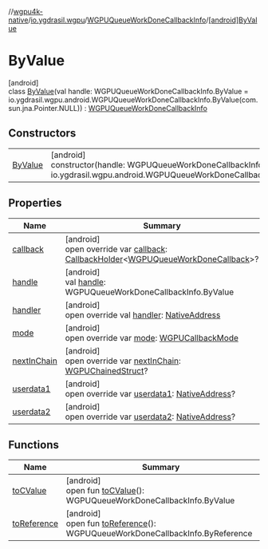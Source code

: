 //[wgpu4k-native](../../../../index.md)/[io.ygdrasil.wgpu](../../index.md)/[WGPUQueueWorkDoneCallbackInfo](../index.md)/[[android]ByValue](index.md)

# ByValue

[android]\
class [ByValue](index.md)(val handle: WGPUQueueWorkDoneCallbackInfo.ByValue = io.ygdrasil.wgpu.android.WGPUQueueWorkDoneCallbackInfo.ByValue(com.sun.jna.Pointer.NULL)) : [WGPUQueueWorkDoneCallbackInfo](../index.md)

## Constructors

| | |
|---|---|
| [ByValue](-by-value.md) | [android]<br>constructor(handle: WGPUQueueWorkDoneCallbackInfo.ByValue = io.ygdrasil.wgpu.android.WGPUQueueWorkDoneCallbackInfo.ByValue(com.sun.jna.Pointer.NULL)) |

## Properties

| Name | Summary |
|---|---|
| [callback](callback.md) | [android]<br>open override var [callback](callback.md): [CallbackHolder](../../../ffi/-callback-holder/index.md)&lt;[WGPUQueueWorkDoneCallback](../../-w-g-p-u-queue-work-done-callback/index.md)&gt;? |
| [handle](handle.md) | [android]<br>val [handle](handle.md): WGPUQueueWorkDoneCallbackInfo.ByValue |
| [handler](handler.md) | [android]<br>open override val [handler](handler.md): [NativeAddress](../../../ffi/-native-address/index.md) |
| [mode](mode.md) | [android]<br>open override var [mode](mode.md): [WGPUCallbackMode](../../-w-g-p-u-callback-mode/index.md) |
| [nextInChain](next-in-chain.md) | [android]<br>open override var [nextInChain](next-in-chain.md): [WGPUChainedStruct](../../-w-g-p-u-chained-struct/index.md)? |
| [userdata1](userdata1.md) | [android]<br>open override var [userdata1](userdata1.md): [NativeAddress](../../../ffi/-native-address/index.md)? |
| [userdata2](userdata2.md) | [android]<br>open override var [userdata2](userdata2.md): [NativeAddress](../../../ffi/-native-address/index.md)? |

## Functions

| Name | Summary |
|---|---|
| [toCValue](../[android]to-c-value.md) | [android]<br>open fun [toCValue](../[android]to-c-value.md)(): WGPUQueueWorkDoneCallbackInfo.ByValue |
| [toReference](../to-reference.md) | [android]<br>open fun [toReference](../to-reference.md)(): WGPUQueueWorkDoneCallbackInfo.ByReference |
